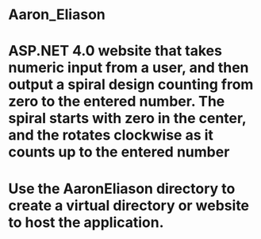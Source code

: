 Aaron_Eliason
=============
# ASP.NET 4.0 website that takes numeric input from a user, and then output a spiral design counting from zero to the entered number.  The spiral starts with zero in the center, and the rotates clockwise as it counts up to the entered number

# Use the AaronEliason directory to create a virtual directory or website to host the application.
